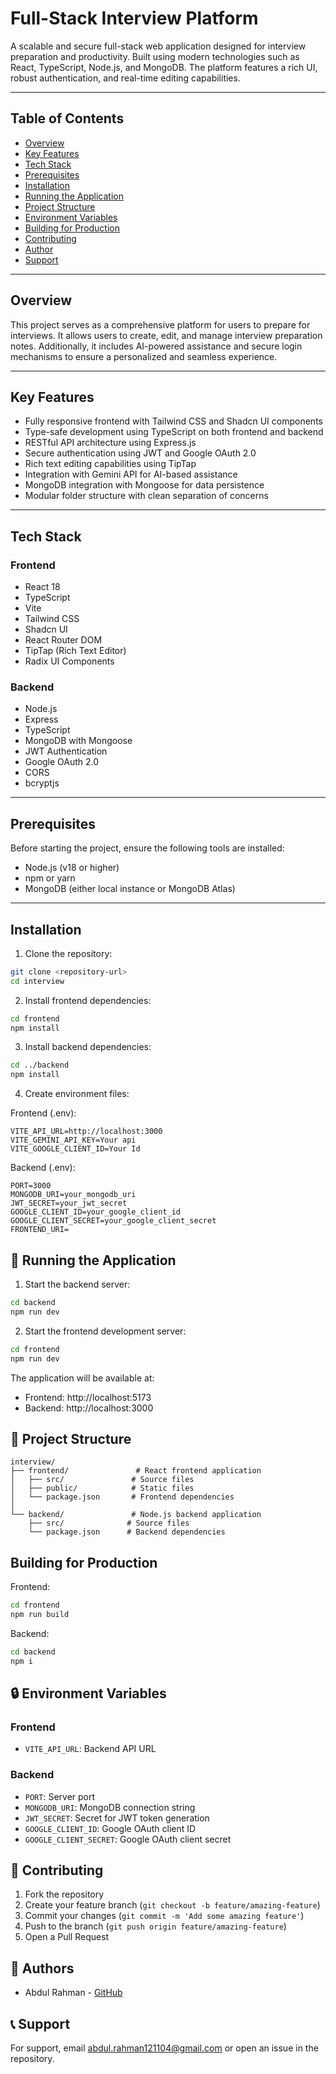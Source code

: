 # Full-Stack Interview Platform

A scalable and secure full-stack web application designed for interview preparation and productivity. Built using modern technologies such as React, TypeScript, Node.js, and MongoDB. The platform features a rich UI, robust authentication, and real-time editing capabilities.

---

## Table of Contents

- [Overview](#overview)
- [Key Features](#key-features)
- [Tech Stack](#tech-stack)
- [Prerequisites](#prerequisites)
- [Installation](#installation)
- [Running the Application](#running-the-application)
- [Project Structure](#project-structure)
- [Environment Variables](#environment-variables)
- [Building for Production](#building-for-production)
- [Contributing](#contributing)
- [Author](#author)
- [Support](#support)

---

## Overview

This project serves as a comprehensive platform for users to prepare for interviews. It allows users to create, edit, and manage interview preparation notes. Additionally, it includes AI-powered assistance and secure login mechanisms to ensure a personalized and seamless experience.

---

## Key Features

- Fully responsive frontend with Tailwind CSS and Shadcn UI components
- Type-safe development using TypeScript on both frontend and backend
- RESTful API architecture using Express.js
- Secure authentication using JWT and Google OAuth 2.0
- Rich text editing capabilities using TipTap
- Integration with Gemini API for AI-based assistance
- MongoDB integration with Mongoose for data persistence
- Modular folder structure with clean separation of concerns

---

## Tech Stack

### Frontend

- React 18
- TypeScript
- Vite
- Tailwind CSS
- Shadcn UI
- React Router DOM
- TipTap (Rich Text Editor)
- Radix UI Components

### Backend

- Node.js
- Express
- TypeScript
- MongoDB with Mongoose
- JWT Authentication
- Google OAuth 2.0
- CORS
- bcryptjs

---

## Prerequisites

Before starting the project, ensure the following tools are installed:

- Node.js (v18 or higher)
- npm or yarn
- MongoDB (either local instance or MongoDB Atlas)

---

## Installation

1. Clone the repository:

```bash
git clone <repository-url>
cd interview
```
2. Install frontend dependencies:
```bash
cd frontend
npm install
```

3. Install backend dependencies:
```bash
cd ../backend
npm install
```

4. Create environment files:

Frontend (.env):
```env
VITE_API_URL=http://localhost:3000
VITE_GEMINI_API_KEY=Your api 
VITE_GOOGLE_CLIENT_ID=Your Id
```

Backend (.env):
```env
PORT=3000
MONGODB_URI=your_mongodb_uri
JWT_SECRET=your_jwt_secret
GOOGLE_CLIENT_ID=your_google_client_id
GOOGLE_CLIENT_SECRET=your_google_client_secret
FRONTEND_URI=
```

## 🚀 Running the Application

1. Start the backend server:
```bash
cd backend
npm run dev
```

2. Start the frontend development server:
```bash
cd frontend
npm run dev
```

The application will be available at:
- Frontend: http://localhost:5173
- Backend: http://localhost:3000

## 📁 Project Structure

```
interview/
├── frontend/               # React frontend application
│   ├── src/               # Source files
│   ├── public/            # Static files
│   └── package.json       # Frontend dependencies
│
└── backend/               # Node.js backend application
    ├── src/              # Source files
    └── package.json      # Backend dependencies
```


##  Building for Production

Frontend:
```bash
cd frontend
npm run build
```

Backend:
```bash
cd backend
npm i
```

## 🔒 Environment Variables

### Frontend
- `VITE_API_URL`: Backend API URL

### Backend
- `PORT`: Server port
- `MONGODB_URI`: MongoDB connection string
- `JWT_SECRET`: Secret for JWT token generation
- `GOOGLE_CLIENT_ID`: Google OAuth client ID
- `GOOGLE_CLIENT_SECRET`: Google OAuth client secret

## 🤝 Contributing

1. Fork the repository
2. Create your feature branch (`git checkout -b feature/amazing-feature`)
3. Commit your changes (`git commit -m 'Add some amazing feature'`)
4. Push to the branch (`git push origin feature/amazing-feature`)
5. Open a Pull Request


## 👥 Authors

- Abdul Rahman - [GitHub](https://github.com/Abdul121104)

## 📞 Support

For support, email abdul.rahman121104@gmail.com or open an issue in the repository. 